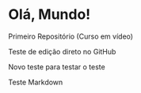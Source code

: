 # Olá, Mundo!
 Primeiro Repositório (Curso em vídeo)
 
 Teste de edição direto no GitHub

 Novo teste para testar o teste    
 
 Teste Markdown
